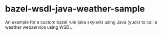 # bazel-wsdl-java-weather-sample
An example for a custom bazel rule (aka skylark) using Java (yuck) to call a weather webservice using WSDL
